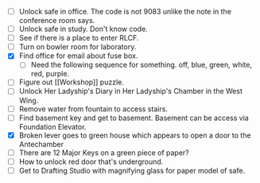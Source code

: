 - [ ] Unlock safe in office. The code is not 9083 unlike the note in the conference room says.
- [ ] Unlock safe in study. Don't know code.
- [ ] See if there is a place to enter RLCF.
- [ ] Turn on bowler room for laboratory.
- [x] Find office for email about fuse box.
	- [ ] Need the following sequence for something. off, blue, green, white, red, purple.
- [ ] Figure out [[Workshop]] puzzle.
- [ ] Unlock Her Ladyship's Diary in Her Ladyship's Chamber in the West Wing.
- [ ] Remove water from fountain to access stairs.
- [ ] Find basement key and get to basement. Basement can be access via Foundation Elevator.
- [x] Broken lever goes to green house which appears to open a door to the Antechamber
- [ ] There are 12 Major Keys on a green piece of paper?
- [ ] How to unlock red door that's underground.
- [ ] Get to Drafting Studio with magnifying glass for paper model of safe.